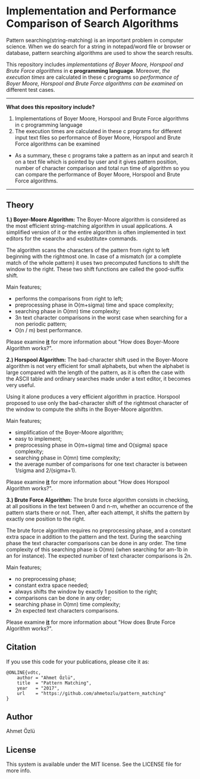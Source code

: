 # Implementation and Performance Comparison of Search Algorithms
Pattern searching(string-matching) is an important problem in computer science. When we do search for a string in notepad/word file or browser or database, pattern searching algorithms are used to show the search results. 

This repository includes *implementations of Boyer Moore, Horspool and Brute Force algorithms* in **c programming language**. Moreover, *the execution times* are calculated in these c programs so *performance of Boyer Moore, Horspool and Brute Force algorithms can be examined* on different test cases.

---
**What does this repository include?**
1. Implementations of Boyer Moore, Horspool and Brute Force algorithms in c programming language
2. The execution times are calculated in these c programs for different input text files so performance of Boyer Moore, Horspool and Brute Force algorithms can be examined

- As a summary, these c programs take a pattern as an input and search it on a text file which is pointed by user and it gives pattern position, number of character comparison and total run time of algorithm so you can compare the performance of Boyer Moore, Horspool and Brute Force algorithms.
---

## Theory

**1.) Boyer-Moore Algorithm:** The Boyer-Moore algorithm is considered as the most efficient string-matching algorithm in usual applications. A simplified version of it or the entire algorithm is often implemented in text editors for the «search» and «substitute» commands.

The algorithm scans the characters of the pattern from right to left beginning with the rightmost one. In case of a mismatch (or a complete match of the whole pattern) it uses two precomputed functions to shift the window to the right. These two shift functions are called the good-suffix shift.

Main features;
- performs the comparisons from right to left;
- preprocessing phase in O(m+sigma) time and space complexity;
- searching phase in O(mn) time complexity;
- 3n text character comparisons in the worst case when searching for a non periodic pattern;
- O(n / m) best performance.

Please examine [**it**](http://www-igm.univ-mlv.fr/~lecroq/string/node14.html) for more information about "How does Boyer-Moore Algorithm works?".

**2.) Horspool Algorithm:** The bad-character shift used in the Boyer-Moore algorithm is not very efficient for small alphabets, but when the alphabet is large compared with the length of the pattern, as it is often the case with the ASCII table and ordinary searches made under a text editor, it becomes very useful.

Using it alone produces a very efficient algorithm in practice. Horspool proposed to use only the bad-character shift of the rightmost character of the window to compute the shifts in the Boyer-Moore algorithm.

Main features;
- simplification of the Boyer-Moore algorithm;
- easy to implement;
- preprocessing phase in O(m+sigma) time and O(sigma) space complexity;
- searching phase in O(mn) time complexity;
- the average number of comparisons for one text character is between 1/sigma and 2/(sigma+1).

Please examine [**it**](http://www-igm.univ-mlv.fr/~lecroq/string/node18.html) for more information about "How does Horspool Algorithm works?".

**3.) Brute Force Algorithm:** The brute force algorithm consists in checking, at all positions in the text between 0 and n-m, whether an occurrence of the pattern starts there or not. Then, after each attempt, it shifts the pattern by exactly one position to the right.

The brute force algorithm requires no preprocessing phase, and a constant extra space in addition to the pattern and the text. During the searching phase the text character comparisons can be done in any order. The time complexity of this searching phase is O(mn) (when searching for am-1b in an for instance). The expected number of text character comparisons is 2n.

Main features;
- no preprocessing phase;
- constant extra space needed;
- always shifts the window by exactly 1 position to the right;
- comparisons can be done in any order;
- searching phase in O(mn) time complexity;
- 2n expected text characters comparisons.

Please examine [**it**](http://www-igm.univ-mlv.fr/~lecroq/string/node3.html) for more information about "How does Brute Force Algorithm works?".

## Citation
If you use this code for your publications, please cite it as:

    @ONLINE{vdtc,
        author = "Ahmet Özlü",
        title  = "Pattern Matching",
        year   = "2017",
        url    = "https://github.com/ahmetozlu/pattern_matching"
    }

## Author
Ahmet Özlü

## License
This system is available under the MIT license. See the LICENSE file for more info.
